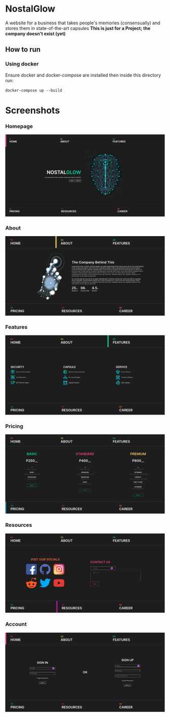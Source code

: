 # NostalGlow
A website for a business that takes people's memories (consensually) and stores them in state-of-the-art capsules
**This is just for a Project; the company doesn't exist (yet)**

## How to run
### Using docker
Ensure docker and docker-compose are installed then inside this directory run:
```
docker-compose up --build
```

# Screenshots
### Homepage
![image](./assets/screenshots/0-homepage.png)
### About
![image](./assets/screenshots/1-about.png)
### Features
![image](./assets/screenshots/2-features.png)
### Pricing
![image](./assets/screenshots/3-pricing.png)
### Resources
![image](./assets/screenshots/4-resources.png)
### Account
![image](./assets/screenshots/5-account.png)
